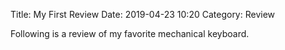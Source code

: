 Title: My First Review
Date: 2019-04-23 10:20
Category: Review

Following is a review of my favorite mechanical keyboard.
